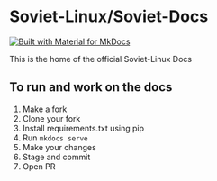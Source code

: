 # Soviet-Linux/Soviet-Docs

[![Built with Material for MkDocs](https://img.shields.io/badge/Material_for_MkDocs-526CFE?style=for-the-badge&logo=MaterialForMkDocs&logoColor=black)](https://squidfunk.github.io/mkdocs-material/)

This is the home of the official Soviet-Linux Docs

## To run and work on the docs

1. Make a fork
2. Clone your fork
3. Install requirements.txt using pip
4. Run `mkdocs serve`
5. Make your changes 
6. Stage and commit
7. Open PR
